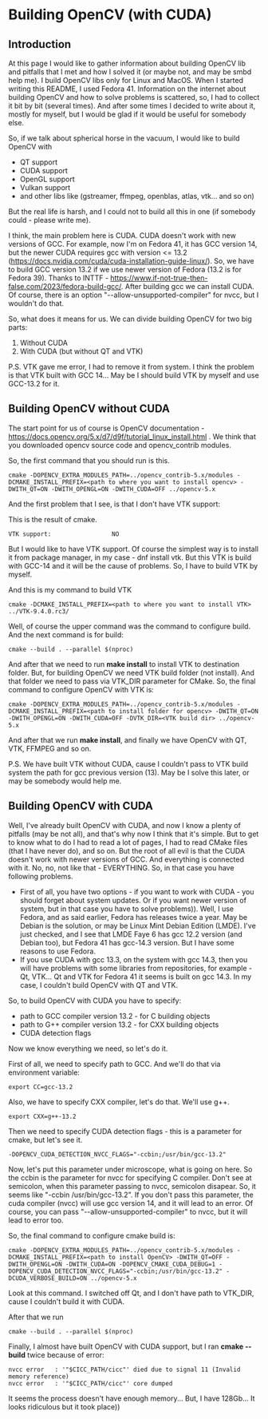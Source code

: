 # Building OpenCV (with CUDA)

## Introduction

At this page I would like to gather information about building OpenCV lib and pitfalls that I met and how I solved it (or maybe not, and may be smbd help me). I build OpenCV libs only for Linux and MacOS. When I started writing this README, I used Fedora 41. Information on the internet about building OpenCV and how to solve problems is scattered, so, I had to collect it bit by bit (several times). And after some times I decided to write about it, mostly for myself, but I would be glad if it would be useful for somebody else.

So, if we talk about spherical horse in the vacuum, I would like to build OpenCV with

*  QT support
*  CUDA support
*  OpenGL support
*  Vulkan support
*  and other libs like (gstreamer, ffmpeg, openblas, atlas, vtk... and so on)

But the real life is harsh, and I could not to build all this in one (if somebody could - please write me). 

I think, the main problem here is CUDA. CUDA doesn't work with new versions of GCC. For example, now I'm on Fedora 41, it has GCC version 14, but the newer CUDA requires gcc with version <= 13.2 (https://docs.nvidia.com/cuda/cuda-installation-guide-linux/). So, we have to build GCC version 13.2 if we use newer version of Fedora (13.2 is for Fedora 39). Thanks to INTTF - https://www.if-not-true-then-false.com/2023/fedora-build-gcc/. After building gcc we can install CUDA. Of course, there is an option "--allow-unsupported-compiler" for nvcc, but I wouldn't do that. 

So, what does it means for us. We can divide building OpenCV for two big parts:

1.  Without CUDA
2.  With CUDA (but without QT and VTK)

P.S. VTK gave me error, I had to remove it from system. I think the problem is that VTK built with GCC 14... May be I should build VTK by myself and use GCC-13.2 for it.

## Building OpenCV without CUDA

The start point for us of course is OpenCV documentation - https://docs.opencv.org/5.x/d7/d9f/tutorial_linux_install.html . 
We think that you downloaded opencv source code and opencv_contrib modules.

So, the first command that you should run is this. 
```
cmake -DOPENCV_EXTRA_MODULES_PATH=../opencv_contrib-5.x/modules -DCMAKE_INSTALL_PREFIX=<path to where you want to install opencv> -DWITH_QT=ON -DWITH_OPENGL=ON -DWITH_CUDA=OFF ../opencv-5.x
```

And the first problem that I see, is that I don't have VTK support:

This is the result of cmake. 

```
VTK support:                 NO
```

But I would like to have VTK support. Of course the simplest way is to install it from package manager, in my case - dnf install vtk. But this VTK is build with GCC-14 and it will be the cause of problems. So, I have to build VTK by myself. 

And this is my command to build VTK
```
cmake -DCMAKE_INSTALL_PREFIX=<path to where you want to install VTK> ../VTK-9.4.0.rc3/
```

Well, of course the upper command was the command to configure build. And the next command is for build:

```
cmake --build . --parallel $(nproc)
```

And after that we need to run **make install** to install VTK to destination folder. But, for building OpenCV we need VTK build folder (not install). And that folder we need to pass via VTK_DIR parameter for CMake. So, the final command to configure OpenCV with VTK is: 

```
cmake -DOPENCV_EXTRA_MODULES_PATH=../opencv_contrib-5.x/modules -DCMAKE_INSTALL_PREFIX=<path to install folder for opencv> -DWITH_QT=ON -DWITH_OPENGL=ON -DWITH_CUDA=OFF -DVTK_DIR=<VTK build dir> ../opencv-5.x
```

And after that we run **make install**, and finally we have OpenCV with QT, VTK, FFMPEG and so on.

P.S. We have built VTK without CUDA, cause I couldn't pass to VTK build system the path for gcc previous version (13). May be I solve this later, or may be somebody would help me. 


## Building OpenCV with CUDA

Well, I've already built OpenCV with CUDA, and now I know a plenty of pitfalls (may be not all), and that's why now I think that it's simple. But to get to know what to do I had to read a lot of pages, I had to read CMake files (that I have never do), and so on. But the root of all evil is that the CUDA doesn't work with newer versions of GCC. And everything is connected with it. No, no, not like that - EVERYTHING. So, in that case you have following problems. 

*  First of all, you have two options - if you want to work with CUDA - you should forget about system updates. Or if you want newer version of system, but in that case you have to solve problems)).  Well, I use Fedora, and as said earlier, Fedora has releases twice a year. May be Debian is the solution, or may be Linux Mint Debian Edition (LMDE). I've just checked, and I see that LMDE Faye 6 has gcc 12.2 version (and Debian too), but Fedora 41 has gcc-14.3 version. But I have some reasons to use Fedora.
*  If you use CUDA with gcc 13.3, on the system with gcc 14.3, then you will have problems with some libraries from repositories, for example - Qt, VTK... Qt and VTK for Fedora 41 it seems is built on gcc 14.3. In my case, I couldn't build OpenCV with QT and VTK.

So, to build OpenCV with CUDA you have to specify:
* path to GCC compiler version 13.2 - for C building objects
* path to G++ compiler version 13.2 - for CXX building objects
* CUDA detection flags

Now we know everything we need, so let's do it. 

First of all, we need to specify path to GCC. And we'll do that via environment variable:
```
export CC=gcc-13.2
```

Also, we have to specify CXX compiler, let's do that. We'll use g++. 

```
export CXX=g++-13.2
```

Then we need to specify CUDA detection flags - this is a parameter for cmake, but let's see it. 

```
-DOPENCV_CUDA_DETECTION_NVCC_FLAGS="-ccbin;/usr/bin/gcc-13.2"
```

Now, let's put this parameter under microscope, what is going on here. So the ccbin is the parameter for nvcc for specifying C compiler. Don't see at semicolon, when this parameter passing to nvcc, semicolon disapear. So, it seems like "-ccbin /usr/bin/gcc-13.2". If you don't pass this parameter, the cuda compiler (nvcc) will use gcc version 14, and it will lead to an error. Of course, you can pass "--allow-unsupported-compiler" to nvcc, but it will lead to error too. 

So, the final command to configure cmake build is: 

```
cmake -DOPENCV_EXTRA_MODULES_PATH=../opencv_contrib-5.x/modules -DCMAKE_INSTALL_PREFIX=<path to install OpenCV> -DWITH_QT=OFF -DWITH_OPENGL=ON -DWITH_CUDA=ON -DOPENCV_CMAKE_CUDA_DEBUG=1 -DOPENCV_CUDA_DETECTION_NVCC_FLAGS="-ccbin;/usr/bin/gcc-13.2" -DCUDA_VERBOSE_BUILD=ON ../opencv-5.x 
```

Look at this command. I switched off Qt, and I don't have path to VTK_DIR, cause I couldn't build it with CUDA. 

After that we run
```
cmake --build . --parallel $(nproc)
```


Finally, I almost have built OpenCV with CUDA support, but I ran **cmake --build** twice because of error:

```
nvcc error   : '"$CICC_PATH/cicc"' died due to signal 11 (Invalid memory reference)
nvcc error   : '"$CICC_PATH/cicc"' core dumped

```

It seems the process doesn't have enough memory... But, I have 128Gb... It looks ridiculous but it took place)) 

